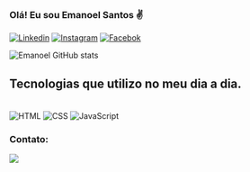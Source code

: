 ### Olá! Eu sou Emanoel Santos ✌️
[![Linkedin](	https://img.shields.io/badge/LinkedIn-0077B5?style=for-the-badge&logo=linkedin&logoColor=white)](https://www.linkedin.com/in/emanoel-santos-francisco-2a740b213/)
[![Instagram](	https://img.shields.io/badge/Instagram-E4405F?style=for-the-badge&logo=instagram&logoColor=white)](https://www.instagram.com/emanoelsf/)
[![Facebok]( https://img.shields.io/badge/Facebook-1877F2?style=for-the-badge&logo=facebook&logoColor=white)](https://web.facebook.com/emanoel.santos.754/)

![Emanoel GitHub stats](https://github-readme-stats.vercel.app/api?username=Emanoelsf&show_icons=true&theme=radical)




## Tecnologias que utilizo no meu dia a dia.

<div style="display: inline_block"><br>

<img align="center" alt="HTML" src="https://img.shields.io/badge/HTML5-E34F26?style=for-the-badge&logo=html5&logoColor=white"/>
<img  align="center" alt="CSS" src="https://img.shields.io/badge/CSS-239120?&style=for-the-badge&logo=css3&logoColor=white"/>
<img  align="center" alt="JavaScript" src="https://img.shields.io/badge/JavaScript-F7DF1E?style=for-the-badge&logo=javascript&logoColor=black"/>
</div>

### Contato:
<div>
<a href="mailto:emanoel-sf@hotmail.com"> <img src="https://img.shields.io/badge/Microsoft_Outlook-0078D4?style=for-the-badge&logo=microsoft-outlook&logoColor=white" target="_blank"
